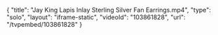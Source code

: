 {
    "title": "Jay King Lapis Inlay Sterling Silver Fan Earrings.mp4",
    "type": "solo",
    "layout": "iframe-static",
    "videoId": "103861828",
    "url": "\/tvpembed\/103861828"
}